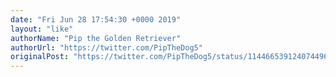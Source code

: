 ```yaml
---
date: "Fri Jun 28 17:54:30 +0000 2019"
layout: "like"
authorName: "Pip the Golden Retriever"
authorUrl: "https://twitter.com/PipTheDog5"
originalPost: "https://twitter.com/PipTheDog5/status/1144665391240744960"
---
```

